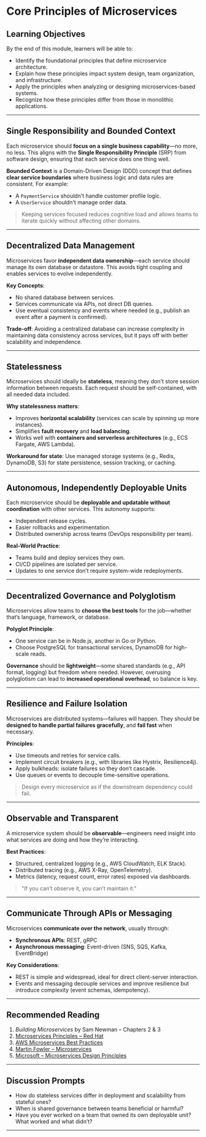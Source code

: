 # **Core Principles of Microservices**

## **Learning Objectives**

By the end of this module, learners will be able to:

- Identify the foundational principles that define microservice architecture.
- Explain how these principles impact system design, team organization, and infrastructure.
- Apply the principles when analyzing or designing microservices-based systems.
- Recognize how these principles differ from those in monolithic applications.

---

## **Single Responsibility and Bounded Context**

Each microservice should **focus on a single business capability**—no more, no less. This aligns with the **Single Responsibility Principle** (SRP) from software design, ensuring that each service does one thing well.

**Bounded Context** is a Domain-Driven Design (DDD) concept that defines **clear service boundaries** where business logic and data rules are consistent. For example:
- A `PaymentService` shouldn't handle customer profile logic.
- A `UserService` shouldn't manage order data.

> Keeping services focused reduces cognitive load and allows teams to iterate quickly without affecting other domains.

---

## **Decentralized Data Management**

Microservices favor **independent data ownership**—each service should manage its own database or datastore. This avoids tight coupling and enables services to evolve independently.

**Key Concepts**:
- No shared database between services.
- Services communicate via APIs, not direct DB queries.
- Use eventual consistency and events where needed (e.g., publish an event after a payment is confirmed).

**Trade-off**: Avoiding a centralized database can increase complexity in maintaining data consistency across services, but it pays off with better scalability and independence.

---

## **Statelessness**

Microservices should ideally be **stateless**, meaning they don't store session information between requests. Each request should be self-contained, with all needed data included.

**Why statelessness matters**:
- Improves **horizontal scalability** (services can scale by spinning up more instances).
- Simplifies **fault recovery** and **load balancing**.
- Works well with **containers and serverless architectures** (e.g., ECS Fargate, AWS Lambda).

**Workaround for state**: Use managed storage systems (e.g., Redis, DynamoDB, S3) for state persistence, session tracking, or caching.

---

## **Autonomous, Independently Deployable Units**

Each microservice should be **deployable and updatable without coordination** with other services. This autonomy supports:
- Independent release cycles.
- Easier rollbacks and experimentation.
- Distributed ownership across teams (DevOps responsibility per team).

**Real-World Practice**:
- Teams build and deploy services they own.
- CI/CD pipelines are isolated per service.
- Updates to one service don’t require system-wide redeployments.

---

## **Decentralized Governance and Polyglotism**

Microservices allow teams to **choose the best tools** for the job—whether that’s language, framework, or database.

**Polyglot Principle**:
- One service can be in Node.js, another in Go or Python.
- Choose PostgreSQL for transactional services, DynamoDB for high-scale reads.

**Governance** should be **lightweight**—some shared standards (e.g., API format, logging) but freedom where needed. However, overusing polyglotism can lead to **increased operational overhead**, so balance is key.

---

## **Resilience and Failure Isolation**

Microservices are distributed systems—failures will happen. They should be **designed to handle partial failures gracefully**, and **fail fast** when necessary.

**Principles**:
- Use timeouts and retries for service calls.
- Implement circuit breakers (e.g., with libraries like Hystrix, Resilience4j).
- Apply bulkheads: isolate failures so they don’t cascade.
- Use queues or events to decouple time-sensitive operations.

> Design every microservice as if the downstream dependency could fail.

---

## **Observable and Transparent**

A microservice system should be **observable**—engineers need insight into what services are doing and how they’re interacting.

**Best Practices**:
- Structured, centralized logging (e.g., AWS CloudWatch, ELK Stack).
- Distributed tracing (e.g., AWS X-Ray, OpenTelemetry).
- Metrics (latency, request count, error rates) exposed via dashboards.

> "If you can’t observe it, you can’t maintain it."

---

## **Communicate Through APIs or Messaging**

Microservices **communicate over the network**, usually through:
- **Synchronous APIs**: REST, gRPC
- **Asynchronous messaging**: Event-driven (SNS, SQS, Kafka, EventBridge)

**Key Considerations**:
- REST is simple and widespread, ideal for direct client-server interaction.
- Events and messaging decouple services and improve resilience but introduce complexity (event schemas, idempotency).

---

## **Recommended Reading**

1. *Building Microservices* by Sam Newman – Chapters 2 & 3  
2. [Microservices Principles – Red Hat](https://www.redhat.com/en/topics/microservices/what-are-microservices)
3. [AWS Microservices Best Practices](https://docs.aws.amazon.com/wellarchitected/latest/microservices-best-practices/)
4. [Martin Fowler – Microservices](https://martinfowler.com/articles/microservices.html)
5. [Microsoft – Microservices Design Principles](https://learn.microsoft.com/en-us/azure/architecture/microservices/)

---

## **Discussion Prompts**

- How do stateless services differ in deployment and scalability from stateful ones?
- When is shared governance between teams beneficial or harmful?
- Have you ever worked on a team that owned its own deployable unit? What worked and what didn’t?

---